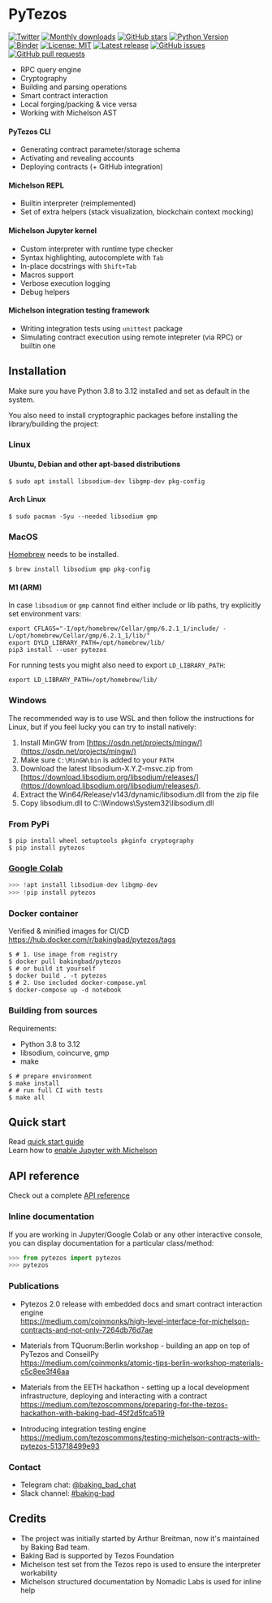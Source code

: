 # PyTezos

[![Twitter](https://badgen.net/badge/icon/TezosBakingBad?icon=twitter&label=)](https://twitter.com/TezosBakingBad)
[![Monthly downloads](https://static.pepy.tech/badge/pytezos/month)](https://pepy.tech/project/pytezos)
[![GitHub stars](https://img.shields.io/github/stars/baking-bad/pytezos?color=2c2c2c&style=plain)](https://github.com/baking-bad/pytezos)
[![Python Version](https://img.shields.io/pypi/pyversions/pytezos?color=2c2c2c)](https://www.python.org)
<br>
[![Binder](https://mybinder.org/badge_logo.svg)](https://mybinder.org/v2/gh/baking-bad/pytezos/master?filepath=michelson_quickstart.ipynb)
[![License: MIT](https://img.shields.io/github/license/baking-bad/pytezos?color=2c2c2c)](https://github.com/baking-bad/pytezos/blob/next/LICENSE)
[![Latest release](https://img.shields.io/github/v/release/baking-bad/pytezos?label=version&color=2c2c2c)](https://github.com/baking-bad/pytezos/releases)
[![GitHub issues](https://img.shields.io/github/issues/baking-bad/pytezos?color=2c2c2c)](https://github.com/baking-bad/pytezos/issues)
[![GitHub pull requests](https://img.shields.io/github/issues-pr/baking-bad/pytezos?color=2c2c2c)](https://github.com/baking-bad/pytezos/pulls)

* RPC query engine
* Cryptography
* Building and parsing operations
* Smart contract interaction
* Local forging/packing & vice versa
* Working with Michelson AST

#### PyTezos CLI

* Generating contract parameter/storage schema
* Activating and revealing accounts
* Deploying contracts (+ GitHub integration)

#### Michelson REPL

* Builtin interpreter (reimplemented)
* Set of extra helpers (stack visualization, blockchain context mocking)

#### Michelson Jupyter kernel

* Custom interpreter with runtime type checker
* Syntax highlighting, autocomplete with `Tab`
* In-place docstrings with `Shift+Tab`
* Macros support
* Verbose execution logging
* Debug helpers

#### Michelson integration testing framework

* Writing integration tests using `unittest` package
* Simulating contract execution using remote intepreter (via RPC) or builtin one

## Installation

Make sure you have Python 3.8 to 3.12 installed and set as default in the system.  

You also need to install cryptographic packages before installing the library/building the project:

### Linux

#### Ubuntu, Debian and other apt-based distributions

```shell
$ sudo apt install libsodium-dev libgmp-dev pkg-config
```

#### Arch Linux

```shell
$ sudo pacman -Syu --needed libsodium gmp
```

### MacOS

[Homebrew](https://brew.sh/) needs to be installed.

```shell
$ brew install libsodium gmp pkg-config
```

#### M1 (ARM)

In case `libsodium` or `gmp` cannot find either include or lib paths, try explicitly set environment vars:

```shell
export CFLAGS="-I/opt/homebrew/Cellar/gmp/6.2.1_1/include/ -L/opt/homebrew/Cellar/gmp/6.2.1_1/lib/"
export DYLD_LIBRARY_PATH=/opt/homebrew/lib/
pip3 install --user pytezos
```

For running tests you might also need to export `LD_LIBRARY_PATH`:

```shell
export LD_LIBRARY_PATH=/opt/homebrew/lib/
```

### Windows

The recommended way is to use WSL and then follow the instructions for Linux,
but if you feel lucky you can try to install natively:

1. Install MinGW from [https://osdn.net/projects/mingw/](https://osdn.net/projects/mingw/)
2. Make sure `C:\MinGW\bin` is added to your `PATH`
3. Download the latest libsodium-X.Y.Z-msvc.zip from [https://download.libsodium.org/libsodium/releases/](https://download.libsodium.org/libsodium/releases/).
4. Extract the Win64/Release/v143/dynamic/libsodium.dll from the zip file
5. Copy libsodium.dll to C:\Windows\System32\libsodium.dll

### From PyPi

```shell
$ pip install wheel setuptools pkginfo cryptography
$ pip install pytezos
```

### [Google Colab](https://colab.research.google.com)

`````python
>>> !apt install libsodium-dev libgmp-dev
>>> !pip install pytezos
`````

### Docker container

Verified & minified images for CI/CD https://hub.docker.com/r/bakingbad/pytezos/tags

```shell
$ # 1. Use image from registry
$ docker pull bakingbad/pytezos
$ # or build it yourself
$ docker build . -t pytezos
$ # 2. Use included docker-compose.yml
$ docker-compose up -d notebook
```

### Building from sources

Requirements:

* Python 3.8 to 3.12
* libsodium, coincurve, gmp
* make

```shell
$ # prepare environment
$ make install
# # run full CI with tests
$ make all
```

## Quick start

Read [quick start guide](https://pytezos.org/quick_start.html)  
Learn how to [enable Jupyter with Michelson](./src/michelson_kernel/README.md)

## API reference

Check out a complete [API reference](https://pytezos.org/contents.html)

### Inline documentation

If you are working in Jupyter/Google Colab or any other interactive console, you can display documentation for a particular class/method:

```python
>>> from pytezos import pytezos
>>> pytezos
```

### Publications

* Pytezos 2.0 release with embedded docs and smart contract interaction engine  
https://medium.com/coinmonks/high-level-interface-for-michelson-contracts-and-not-only-7264db76d7ae

* Materials from TQuorum:Berlin workshop - building an app on top of PyTezos and ConseilPy  
https://medium.com/coinmonks/atomic-tips-berlin-workshop-materials-c5c8ee3f46aa

* Materials from the EETH hackathon - setting up a local development infrastructure, deploying and interacting with a contract  
https://medium.com/tezoscommons/preparing-for-the-tezos-hackathon-with-baking-bad-45f2d5fca519

* Introducing integration testing engine  
https://medium.com/tezoscommons/testing-michelson-contracts-with-pytezos-513718499e93

### Contact

* Telegram chat: [@baking_bad_chat](https://t.me/baking_bad_chat)
* Slack channel: [#baking-bad](https://tezos-dev.slack.com/archives/CV5NX7F2L)

## Credits

* The project was initially started by Arthur Breitman, now it's maintained by Baking Bad team.
* Baking Bad is supported by Tezos Foundation
* Michelson test set from the Tezos repo is used to ensure the interpreter workability
* Michelson structured documentation by Nomadic Labs is used for inline help
